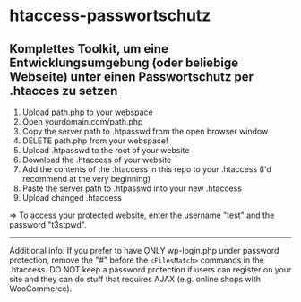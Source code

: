 # htaccess-passwortschutz
## Komplettes Toolkit, um eine Entwicklungsumgebung (oder beliebige Webseite) unter einen Passwortschutz per .htacces zu setzen

1. Upload path.php to your webspace
2. Open yourdomain.com/path.php
3. Copy the server path to .htpasswd from the open browser window
4. DELETE path.php from your webspace!
5. Upload .htpasswd to the root of your website
6. Download the .htaccess of your website
7. Add the contents of the .htaccess in this repo to your .htaccess (I'd recommend at the very beginning)
8. Paste the server path to .htpasswd into your new .htaccess
9. Upload changed .htaccess

=> To access your protected website, enter the username "test" and the password "t3stpwd".

---
Additional info:
If you prefer to have ONLY wp-login.php under password protection, remove the "#" before the ``<FilesMatch>`` commands in the .htaccess. DO NOT keep a password protection if users can register on your site and they can do stuff that requires AJAX (e.g. online shops with WooCommerce).
